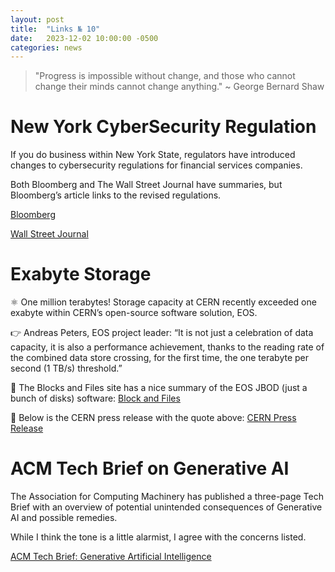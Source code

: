 ```yaml
---
layout: post
title:  "Links № 10"
date:   2023-12-02 10:00:00 -0500
categories: news
---
```

> "Progress is impossible without change, and those who cannot change their minds cannot change anything." ~ George Bernard Shaw

# New York CyberSecurity Regulation
If you do business within New York State, regulators have introduced changes to cybersecurity regulations for financial services companies.

Both Bloomberg and The Wall Street Journal have summaries, but Bloomberg’s article links to the revised regulations.  

[Bloomberg](https://news.bloomberglaw.com/privacy-and-data-security/ny-financial-regulator-rolls-out-updated-cybersecurity-standards)

[Wall Street Journal](https://www.wsj.com/articles/new-york-adds-stiffer-requirements-to-cybersecurity-rules-68d49fd1)

# Exabyte Storage
⚛ One million terabytes!  Storage capacity at CERN recently exceeded one exabyte within CERN’s open-source software solution, EOS.

👉 Andreas Peters, EOS project leader: “It is not just a celebration of data capacity, it is also a performance achievement, thanks to the reading rate of the combined data store crossing, for the first time, the one terabyte per second (1 TB/s) threshold.”

🔦 The Blocks and Files site has a nice summary of the EOS JBOD (just a bunch of disks) software:
[Block and Files](https://blocksandfiles.com/2023/10/05/cerns-exabyte-plus-of-data-needs-exabyte-class-eos-filesystem/)

📢 Below is the CERN press release with the quote above:
[CERN Press Release](https://home.cern/news/news/computing/exabyte-disk-storage-cern)

# ACM Tech Brief on Generative AI
The Association for Computing Machinery has published a three-page Tech Brief with an overview of potential unintended consequences of Generative AI and possible remedies.

While I think the tone is a little alarmist, I agree with the concerns listed.

[ACM Tech Brief: Generative Artificial Intelligence](https://dl.acm.org/doi/pdf/10.1145/3626110)